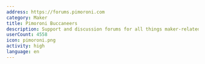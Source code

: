 ```yaml
---
address: https://forums.pimoroni.com
category: Maker
title: Pimoroni Buccaneers
description: Support and discussion forums for all things maker-related
userCount: 4558
icon: pimoroni.png
activity: high
language: en
---
```

